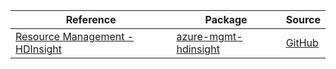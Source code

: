 | Reference | Package | Source |
|---|---|---|
|[Resource Management - HDInsight](mgmt-hdinsight-readme.md)|[azure-mgmt-hdinsight](https://pypi.org/project/azure-mgmt-hdinsight)|[GitHub](https://github.com/Azure/azure-sdk-for-python)|
